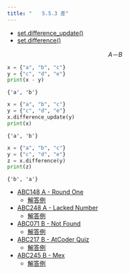 ```yaml
---
title: "　　5.5.3 差"
---
```


* [set.difference_update()](https://docs.python.org/ja/3/library/stdtypes.html#frozenset.difference_update)
* [set.difference()](https://docs.python.org/ja/3/library/stdtypes.html#frozenset.difference)

$$
A － B
$$

```python:サンプルコード：sample_409.py
x = {"a", "b", "c"}
y = {"c", "d", "e"}
print(x - y)
```

```text:実行結果
{'a', 'b'}
```

```python:サンプルコード：sample_410.py
x = {"a", "b", "c"}
y = {"c", "d", "e"}
x.difference_update(y)
print(x)
```

```text:実行結果
{'a', 'b'}
```

```python:サンプルコード：sample_411.py
x = {"a", "b", "c"}
y = {"c", "d", "e"}
z = x.difference(y)
print(z)
```

```text:実行結果
{'b', 'a'}
```

- [ABC148 A - Round One](https://atcoder.jp/contests/abc148/tasks/abc148_a)
    - [解答例](https://atcoder.jp/contests/abc148/submissions/17919676)
- [ABC248 A - Lacked Number](https://atcoder.jp/contests/abc248/tasks/abc248_a)
    - [解答例](https://atcoder.jp/contests/abc248/submissions/31422576)
- [ABC071 B - Not Found](https://atcoder.jp/contests/abc071/tasks/abc071_b)
    - [解答例](https://atcoder.jp/contests/abc071/submissions/17720770)
- [ABC217 B - AtCoder Quiz](https://atcoder.jp/contests/abc217/tasks/abc217_b)
    - [解答例](https://atcoder.jp/contests/abc217/submissions/27026647)
- [ABC245 B - Mex](https://atcoder.jp/contests/abc245/tasks/abc245_b)
    - [解答例](https://atcoder.jp/contests/abc245/submissions/30917524)